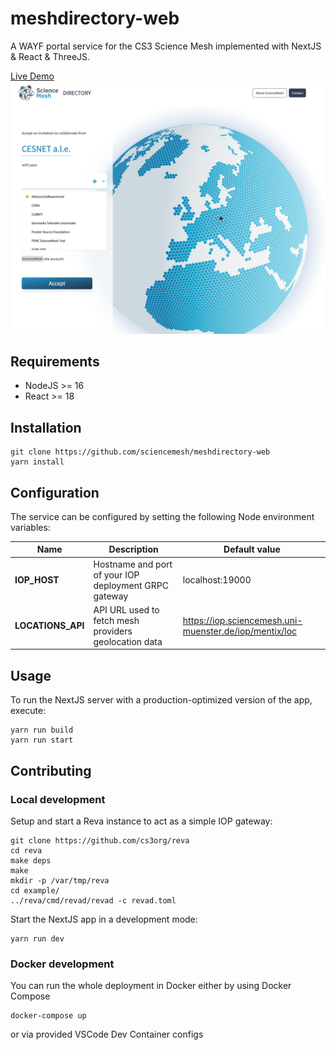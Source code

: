 # meshdirectory-web

A WAYF portal service for the CS3 Science Mesh implemented with NextJS & React & ThreeJS.

[Live Demo](https://sciencemesh.cesnet.cz/iop/meshdir/?token=demo&providerDomain=sciencemesh.cesnet.cz)
![image](example/preview.png)

## Requirements

- NodeJS >= 16
- React >= 18

## Installation

```shell
git clone https://github.com/sciencemesh/meshdirectory-web
yarn install
```

## Configuration

The service can be configured by setting the following Node environment variables:

| Name              | Description                                           | Default value                                            |
| ----------------- | ----------------------------------------------------- | -------------------------------------------------------- |
| **IOP_HOST**      | Hostname and port of your IOP deployment GRPC gateway | localhost:19000                                          |
| **LOCATIONS_API** | API URL used to fetch mesh providers geolocation data | <https://iop.sciencemesh.uni-muenster.de/iop/mentix/loc> |

## Usage

To run the NextJS server with a production-optimized version of the app, execute:

```shell
yarn run build
yarn run start
```

## Contributing

### Local development

Setup and start a Reva instance to act as a simple IOP gateway:

```shell
git clone https://github.com/cs3org/reva
cd reva
make deps
make
mkdir -p /var/tmp/reva
cd example/
../reva/cmd/revad/revad -c revad.toml
```

Start the NextJS app in a development mode:

```shell
yarn run dev
```

### Docker development

You can run the whole deployment in Docker either by using Docker Compose

```shell
docker-compose up
```

or via provided VSCode Dev Container configs
